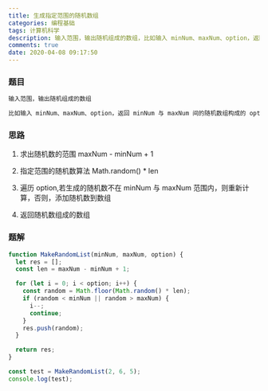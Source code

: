 ```yaml
---
title: 生成指定范围的随机数组
categories: 编程基础
tags: 计算机科学
description: 输入范围，输出随机组成的数组，比如输入 minNum、maxNum、option，返回 minNum 与 maxNum 间的随机数组构成的 option 长度的数组
comments: true
date: 2020-04-08 09:17:50
---
```


### 题目

```md
输入范围，输出随机组成的数组

比如输入 minNum、maxNum、option，返回 minNum 与 maxNum 间的随机数组构成的 option 长度的数组
```

### 思路

1. 求出随机数的范围 maxNum - minNum + 1

2. 指定范围的随机数算法 Math.random() \* len

3. 遍历 option,若生成的随机数不在 minNum 与 maxNum 范围内，则重新计算，否则，添加随机数到数组

4. 返回随机数组成的数组

### 题解

```js
function MakeRandomList(minNum, maxNum, option) {
  let res = [];
  const len = maxNum - minNum + 1;

  for (let i = 0; i < option; i++) {
    const random = Math.floor(Math.random() * len);
    if (random < minNum || random > maxNum) {
      i--;
      continue;
    }
    res.push(random);
  }

  return res;
}

const test = MakeRandomList(2, 6, 5);
console.log(test);
```
